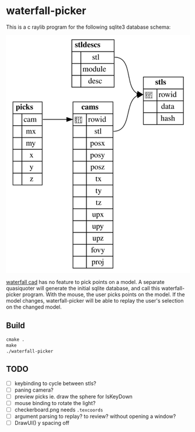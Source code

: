 # waterfall-picker

This is a c raylib program for the following sqlite3 database schema:

![schema](schema.svg)

[waterfall cad](https://github.com/joe-warren/opencascade-hs#readme) has no
feature to pick points on a model. A separate quasiquoter will generate the
initial sqlite database, and call this waterfall-picker program. With the mouse, the user
picks points on the model. If the model changes, waterfall-picker will be able
to replay the user's selection on the changed model.

## Build

    cmake .
    make
    ./waterfall-picker

## TODO

- [ ] keybinding to cycle between stls?
- [ ] paning camera?
- [ ] preview picks ie. draw the sphere for IsKeyDown
- [ ] mouse binding to rotate the light?
- [ ] checkerboard.png needs `.texcoords`
- [ ] argument parsing to replay? to review? without opening a window?
- [ ] DrawUI() y spacing off
